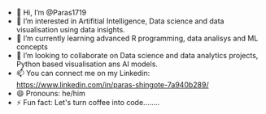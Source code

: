 - 👋 Hi, I’m @Paras1719
- 👀 I’m interested in Artifitial Intelligence, Data science and data visualisation using data insights.
- 🌱 I’m currently learning advanced R programming, data analisys and ML concepts
- 💞️ I’m looking to collaborate on Data science and data analytics projects, Python based visualisation ans AI models.
- 📫 You can connect me on my Linkedin: https://www.linkedin.com/in/paras-shingote-7a940b289/
- 😄 Pronouns: he/him
- ⚡ Fun fact: Let's turn coffee into code........

<!---
Paras1719/Paras1719 is a ✨ special ✨ repository because its `README.md` (this file) appears on your GitHub profile.
You can click the Preview link to take a look at your changes.
--->
